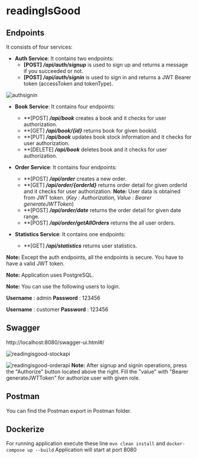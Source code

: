 # readingIsGood

## Endpoints
It consists of four services:
* **Auth Service**: It contains two endpoints:
    * **[POST]**  ***/api/auth/signup*** is used to sign up and returns a message if you succeeded or not.
    * **[POST]**  ***/api/auth/signin*** is used to sign in and returns a JWT Bearer token (accessToken and tokenType).
    
![authsignin](https://user-images.githubusercontent.com/21179912/127791131-fab2467d-37b7-41b9-a1a9-8a9ff414edc1.png)

* **Book Service**: It contains four endpoints:
  * **[POST] ***/api/book*** creates a book and it checks for user authorization.
  * **[GET] ***/api/book/{id}*** returns book for given bookId.
  * **[PUT] ***/api/book*** updates book stock information and it checks for user authorization.
  * **[DELETE] ***/api/book*** deletes book and it checks for user authorization.

* **Order Service**: It contains four endpoints:
    * **[POST]  ***/api/order*** creates a new order.
    * **[GET] ***/api/order/{orderId}*** returns order detail for given orderId and it checks for user authorization.
      **Note:** User data is obtained from JWT token. (*Key : Authorization, Value : Bearer generateJWTToken*)
    * **[POST] ***/api/order/date*** returns the order detail for given date range.
    * **[POST] ***/api/order/getAllOrders*** returns the all user orders.

* **Statistics Service**: It contains one endpoints:
    * **[GET] ***/api/statistics*** returns user statistics.

**Note:** Except the auth endpoints, all the endpoints is secure. You have to have a valid JWT token.

**Note:** Application uses PostgreSQL.

**Note:** You can use the following users to login.

**Username** : admin    **Password** : 123456  

**Username** : customer **Password** : 123456  


## Swagger
http://localhost:8080/swagger-ui.html#/

![readingisgood-stockapi](https://user-images.githubusercontent.com/21179912/127793363-7ac807e3-c46e-406b-b197-c87792fc61fc.png)

![readingisgood-orderapi](https://user-images.githubusercontent.com/21179912/127793222-0408e57e-1d67-4076-9e67-7ffc8221f1db.png)
**Note:** After signup and signin operations, press the "Authorize" button located above the right. Fill the "value" with "Bearer generateJWTToken" for authorize user with given role.

## Postman
You can find the Postman export in Postman folder.

## Dockerize
For running application execute these line `mvn clean install` and `docker-compose up --build`
Application will start at port 8080

